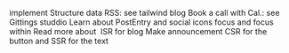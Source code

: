 implement Structure data
RSS: see tailwind blog
Book a call with Cal.: see Gittings studdio
Learn about 
PostEntry and social icons focus and focus within
Read more about <Image>
ISR for blog
Make announcement CSR for the button and SSR for the text